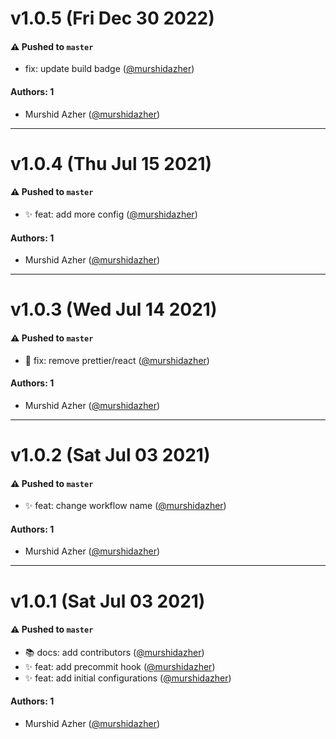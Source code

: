 # v1.0.5 (Fri Dec 30 2022)

#### ⚠️ Pushed to `master`

- fix: update build badge ([@murshidazher](https://github.com/murshidazher))

#### Authors: 1

- Murshid Azher ([@murshidazher](https://github.com/murshidazher))

---

# v1.0.4 (Thu Jul 15 2021)

#### ⚠️ Pushed to `master`

- :sparkles: feat: add more config ([@murshidazher](https://github.com/murshidazher))

#### Authors: 1

- Murshid Azher ([@murshidazher](https://github.com/murshidazher))

---

# v1.0.3 (Wed Jul 14 2021)

#### ⚠️ Pushed to `master`

- :bug: fix: remove prettier/react ([@murshidazher](https://github.com/murshidazher))

#### Authors: 1

- Murshid Azher ([@murshidazher](https://github.com/murshidazher))

---

# v1.0.2 (Sat Jul 03 2021)

#### ⚠️ Pushed to `master`

- :sparkles: feat: change workflow name ([@murshidazher](https://github.com/murshidazher))

#### Authors: 1

- Murshid Azher ([@murshidazher](https://github.com/murshidazher))

---

# v1.0.1 (Sat Jul 03 2021)

#### ⚠️ Pushed to `master`

- :books: docs: add contributors ([@murshidazher](https://github.com/murshidazher))
- :sparkles: feat: add precommit hook ([@murshidazher](https://github.com/murshidazher))
- :sparkles: feat: add initial configurations ([@murshidazher](https://github.com/murshidazher))

#### Authors: 1

- Murshid Azher ([@murshidazher](https://github.com/murshidazher))
